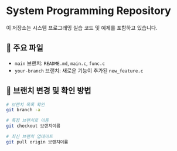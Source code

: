 
# System Programming Repository

이 저장소는 시스템 프로그래밍 실습 코드 및 예제를 포함하고 있습니다.


## 📄 주요 파일
- `main` 브랜치: `README.md`, `main.c`, `func.c`
- `your-branch` 브랜치: 새로운 기능이 추가된 `new_feature.c`

## 🚀 브랜치 변경 및 확인 방법
```bash
# 브랜치 목록 확인
git branch -a

# 특정 브랜치로 이동
git checkout 브랜치이름

# 최신 브랜치 업데이트
git pull origin 브랜치이름
